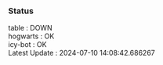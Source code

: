 ### Status


table : DOWN  
hogwarts : OK  
icy-bot : OK  
Latest Update : 2024-07-10 14:08:42.686267
